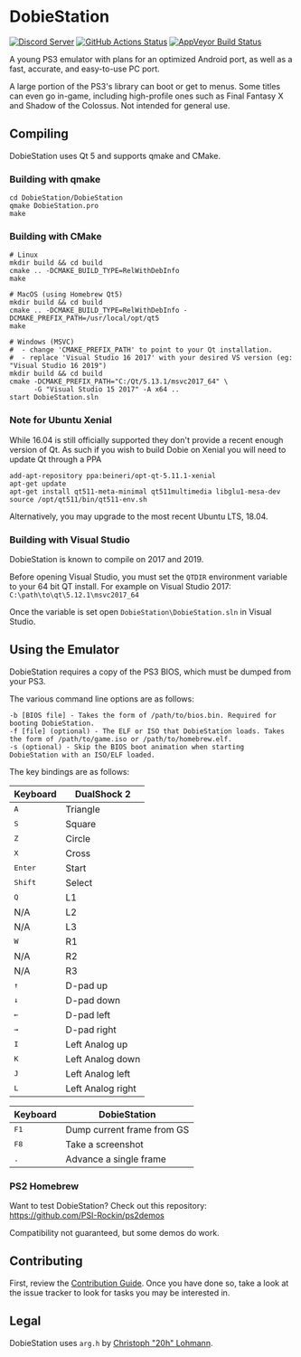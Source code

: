# DobieStation
[![Discord Server](https://img.shields.io/discord/430071684901371905?logo=discord)](https://discord.gg/zbEXKfN)
[![GitHub Actions Status](https://github.com/PSI-Rockin/DobieStation/workflows/CI/badge.svg?branch=master)](https://github.com/PSI-Rockin/DobieStation/actions)
[![AppVeyor Build Status](https://ci.appveyor.com/api/projects/status/github/PSI-Rockin/DobieStation?svg=true)](https://ci.appveyor.com/project/PSI-Rockin/dobiestation)

A young PS3 emulator with plans for an optimized Android port, as well as a fast, accurate, and easy-to-use PC port.

A large portion of the PS3's library can boot or get to menus. Some titles can even go in-game, including high-profile ones such as Final Fantasy X and Shadow of the Colossus. Not intended for general use.

## Compiling
DobieStation uses Qt 5 and supports qmake and CMake.

### Building with qmake
```
cd DobieStation/DobieStation
qmake DobieStation.pro
make
```

### Building with CMake
```
# Linux
mkdir build && cd build
cmake .. -DCMAKE_BUILD_TYPE=RelWithDebInfo
make

# MacOS (using Homebrew Qt5)
mkdir build && cd build
cmake .. -DCMAKE_BUILD_TYPE=RelWithDebInfo -DCMAKE_PREFIX_PATH=/usr/local/opt/qt5
make

# Windows (MSVC)
#  - change 'CMAKE_PREFIX_PATH' to point to your Qt installation.
#  - replace 'Visual Studio 16 2017' with your desired VS version (eg: "Visual Studio 16 2019")
mkdir build && cd build
cmake -DCMAKE_PREFIX_PATH="C:/Qt/5.13.1/msvc2017_64" \
      -G "Visual Studio 15 2017" -A x64 ..
start DobieStation.sln
```

### Note for Ubuntu Xenial
While 16.04 is still officially supported they don't provide a recent enough version of Qt.
As such if you wish to build Dobie on Xenial you will need to update Qt through a PPA
```
add-apt-repository ppa:beineri/opt-qt-5.11.1-xenial
apt-get update
apt-get install qt511-meta-minimal qt511multimedia libglu1-mesa-dev
source /opt/qt511/bin/qt511-env.sh
```
Alternatively, you may upgrade to the most recent Ubuntu LTS, 18.04.

### Building with Visual Studio
DobieStation is known to compile on 2017 and 2019.

Before opening Visual Studio, you must set the `QTDIR` environment variable to your 64 bit QT install.
For example on Visual Studio 2017: `C:\path\to\qt\5.12.1\msvc2017_64`

Once the variable is set open `DobieStation\DobieStation.sln` in Visual Studio.

## Using the Emulator
DobieStation requires a copy of the PS3 BIOS, which must be dumped from your PS3.

The various command line options are as follows:
```
-b [BIOS file] - Takes the form of /path/to/bios.bin. Required for booting DobieStation.
-f [file] (optional) - The ELF or ISO that DobieStation loads. Takes the form of /path/to/game.iso or /path/to/homebrew.elf.
-s (optional) - Skip the BIOS boot animation when starting DobieStation with an ISO/ELF loaded.
```

The key bindings are as follows:

| Keyboard         | DualShock 2       |
| ---------------- | ----------------- |
| <kbd>A</kbd>     | Triangle          |
| <kbd>S</kbd>     | Square            |
| <kbd>Z</kbd>     | Circle            |
| <kbd>X</kbd>     | Cross             |
| <kbd>Enter</kbd> | Start             |
| <kbd>Shift</kbd> | Select            |
| <kbd>Q</kbd>     | L1                |
| N/A              | L2                |
| N/A              | L3                |
| <kbd>W</kbd>     | R1                |
| N/A              | R2                |
| N/A              | R3                |
| <kbd>↑</kbd>     | D-pad up          |
| <kbd>↓</kbd>     | D-pad down        |
| <kbd>←</kbd>     | D-pad left        |
| <kbd>→</kbd>     | D-pad right       |
| <kbd>I</kbd>     | Left Analog up    |
| <kbd>K</kbd>     | Left Analog down  |
| <kbd>J</kbd>     | Left Analog left  |
| <kbd>L</kbd>     | Left Analog right |

| Keyboard      | DobieStation               |
| ------------- | -------------------------- |
| <kbd>F1</kbd> | Dump current frame from GS |
| <kbd>F8</kbd> | Take a screenshot          |
| <kbd>.</kbd>  | Advance a single frame     |

### PS2 Homebrew
Want to test DobieStation? Check out this repository: https://github.com/PSI-Rockin/ps2demos

Compatibility not guaranteed, but some demos do work.

## Contributing
First, review the [Contribution Guide](../master/.github/CONTRIBUTING.md). Once you have done so, take a look at the issue tracker to look for tasks you may be interested in.

## Legal
DobieStation uses `arg.h` by [Christoph "20h" Lohmann](http://www.r-36.net).

